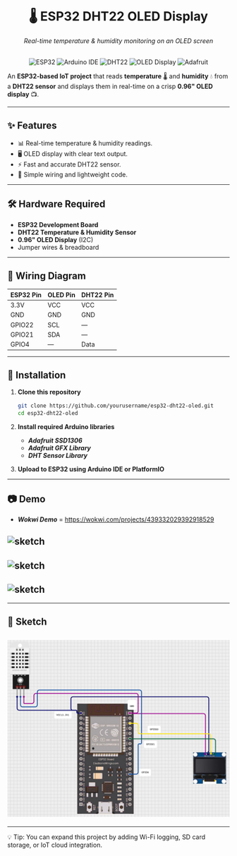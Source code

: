 

<div align="center">
  <h1>🌡️ ESP32 DHT22 OLED Display</h1>
  <p><i>Real-time temperature & humidity monitoring on an OLED screen</i></p>
  
  <br />
  
  <div>
    <img src="https://img.shields.io/badge/-ESP32-000000?style=for-the-badge&logo=espressif&logoColor=white" alt="ESP32" />
    <img src="https://img.shields.io/badge/-Arduino IDE-00979D?style=for-the-badge&logo=arduino&logoColor=white" alt="Arduino IDE" />
    <img src="https://img.shields.io/badge/-DHT22 Sensor-F9A825?style=for-the-badge" alt="DHT22" />
    <img src="https://img.shields.io/badge/-OLED Display-4B0082?style=for-the-badge" alt="OLED Display" />
    <img src="https://img.shields.io/badge/-Adafruit Libraries-FF5733?style=for-the-badge" alt="Adafruit" />
  </div>
</div>

An **ESP32-based IoT project** that reads **temperature** 🌡️ and **humidity** 💧 from a **DHT22 sensor** and displays them in real-time on a crisp **0.96" OLED display** 📺.

---

## ✨ Features
- 📊 Real-time temperature & humidity readings.
- 🖥️ OLED display with clear text output.
- ⚡ Fast and accurate DHT22 sensor.
- 🔌 Simple wiring and lightweight code.

---

## 🛠️ Hardware Required
- **ESP32 Development Board**
- **DHT22 Temperature & Humidity Sensor**
- **0.96" OLED Display** (I2C)
- Jumper wires & breadboard

---

## 🔌 Wiring Diagram

| ESP32 Pin | OLED Pin | DHT22 Pin |
|-----------|----------|-----------|
| 3.3V      | VCC      | VCC       |
| GND       | GND      | GND       |
| GPIO22    | SCL      | —         |
| GPIO21    | SDA      | —         |
| GPIO4     | —        | Data      |

---

## 📜 Installation
1. **Clone this repository**  
   ```bash
   git clone https://github.com/yourusername/esp32-dht22-oled.git
   cd esp32-dht22-oled
   ```

2. **Install required Arduino libraries**
   - ***Adafruit SSD1306***
   - ***Adafruit GFX Library***
   - ***DHT Sensor Library***

3. **Upload to ESP32 using Arduino IDE or PlatformIO**  

---
## 📷 Demo
  - ***Wokwi Demo*** = https://wokwi.com/projects/439332029392918529
## <div><img src="s1.png" alt="sketch" /></div>
## <div><img src="s2.png" alt="sketch" /></div>
## <div><img src="s3" alt="sketch" /></div>

---

## 📄 Sketch

## <div><img src="Sketch.png" alt="sketch" /></div>

---

💡 Tip: You can expand this project by adding Wi-Fi logging, SD card storage, or IoT cloud integration.
